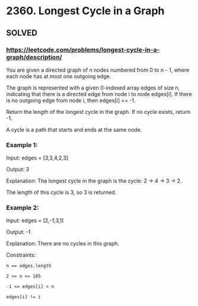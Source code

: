 # 2360. Longest Cycle in a Graph

## SOLVED
### https://leetcode.com/problems/longest-cycle-in-a-graph/description/
You are given a directed graph of n nodes numbered from 0 to n - 1, where each node has at most one outgoing edge.



The graph is represented with a given 0-indexed array edges of size n, indicating that there is a directed edge from node i to node edges[i]. If there is no outgoing edge from node i, then edges[i] == -1.



Return the length of the longest cycle in the graph. If no cycle exists, return -1.



A cycle is a path that starts and ends at the same node.





### Example 1:





Input: edges = [3,3,4,2,3]


Output: 3



Explanation: The longest cycle in the graph is the cycle: 2 -> 4 -> 3 -> 2.

The length of this cycle is 3, so 3 is returned.





### Example 2:





Input: edges = [2,-1,3,1]


Output: -1



Explanation: There are no cycles in this graph.







Constraints:





	n == edges.length

	2 <= n <= 105

	-1 <= edges[i] < n

	edges[i] != i



